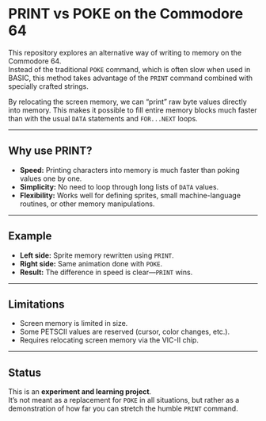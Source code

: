# PRINT vs POKE on the Commodore 64

This repository explores an alternative way of writing to memory on the Commodore 64.  
Instead of the traditional `POKE` command, which is often slow when used in BASIC, this method takes advantage of the `PRINT` command combined with specially crafted strings.  

By relocating the screen memory, we can “print” raw byte values directly into memory. This makes it possible to fill entire memory blocks much faster than with the usual `DATA` statements and `FOR...NEXT` loops.  

---

## Why use PRINT?

- **Speed:** Printing characters into memory is much faster than poking values one by one.  
- **Simplicity:** No need to loop through long lists of `DATA` values.  
- **Flexibility:** Works well for defining sprites, small machine-language routines, or other memory manipulations.  

---

## Example

- **Left side:** Sprite memory rewritten using `PRINT`.  
- **Right side:** Same animation done with `POKE`.  
- **Result:** The difference in speed is clear—`PRINT` wins.  

---

## Limitations

- Screen memory is limited in size.  
- Some PETSCII values are reserved (cursor, color changes, etc.).  
- Requires relocating screen memory via the VIC-II chip.  

---

## Status

This is an **experiment and learning project**.  
It’s not meant as a replacement for `POKE` in all situations, but rather as a demonstration of how far you can stretch the humble `PRINT` command.
